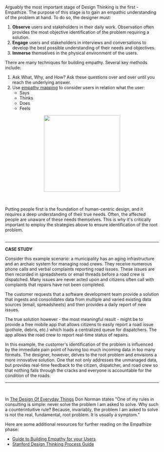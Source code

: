 Arguably the most important stage of Design Thinking is the first - Empathize.  The purpose of this stage is to gain an empathic understanding of the problem at hand.  To do so, the designer must:
1. **Observe** users and stakeholders in their daily work.  Observation often provides the most objective identification of the problem requiring a solution.
2. **Engage** users and stakeholders in interviews and conversations to develop the best possible understanding of their needs and objectives.
3. **Immerse** themselves in the physical environment of the users.

There are many techniques for building empathy.  Several key methods include:
1. Ask What, Why, and How? Ask these questions over and over until you reach the underlying answer.
2. Use [empathy mapping](https://www.nngroup.com/articles/empathy-mapping/) to consider users in relation what the user:
    - Says
    - Thinks
    - Does
    - Feels

<p align="center">
  <img src="https://user-images.githubusercontent.com/57373296/75280377-4f69a780-57db-11ea-85b6-245c222f8f9b.png" width="250" height="250">
</p>

<br>

<br>
Putting people first is the foundation of human-centric design, and it requires a deep understanding of their true needs.  Often, the affected people are unaware of these needs themselves.  This is why it's critically important to employ the strategies above to ensure identification of the root problem.
<br>
<br>
<hr>

**CASE STUDY**

Consider this example scenario: a municipality has an aging infrastructure and an archaic system for managing road crews.  They receive numerous phone calls and verbal complaints reporting road issues. These issues are then recorded in spreadsheets or email threads before a road crew is dispatched.  Many issues are never acted upon and citizens often call with complaints that repairs have not been completed.

The customer requests that a software development team provide a solution that ingests and consolidates data from multiple and varied existing data sources (email, spreadsheets) and then provides a daily report of new issues.

The true solution however - the most meaningful result - might be to provide a free mobile app that allows citizens to easily report a road issue (pothole, debris, etc.) which loads a centralized queue for dispatchers.  The app allows the road crew to report real-time status of repairs.

In this example, the customer's identification of the problem is influenced by the immediate pain point of having too much incoming data in too many formats.  The designer, however, delves to the root problem and envisions a more innovative solution.  One that not only addresses the unmanaged data, but provides real-time feedback to the citizen, dispatcher, and road crew so that nothing falls through the cracks and everyone is accountable for the condition of the roads.

<hr>
<br>

In [The Design Of Everyday Things](https://jnd.org/the-design-of-everyday-things-revised-and-expanded-edition/) Don Norman states "One of my rules in consulting is simple: never solve the problem I am asked to solve. Why such a counterintuitive rule? Because, invariably, the problem I am asked to solve is not the real, fundamental, root problem.  It is usually a symptom."

Here are some additional resources for further reading on the Empathize phase:
- [Guide to Building Empathy for your Users](https://careerfoundry.com/en/blog/ux-design/what-is-empathy-in-design-thinking/)
- [Stanford Design Thinking Process Guide](https://dschool-old.stanford.edu/sandbox/groups/designresources/wiki/36873/attachments/74b3d/ModeGuideBOOTCAMP2010L.pdf)
